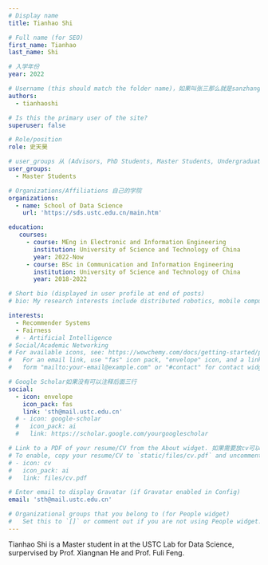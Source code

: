 ```yaml
---
# Display name
title: Tianhao Shi

# Full name (for SEO)
first_name: Tianhao
last_name: Shi

# 入学年份
year: 2022

# Username (this should match the folder name)，如果叫张三那么就是sanzhang
authors:
  - tianhaoshi

# Is this the primary user of the site? 
superuser: false

# Role/position 
role: 史天昊

# user_groups 从 (Advisors, PhD Students, Master Students, Undergraduate) 从这四个里面选
user_groups:
  - Master Students

# Organizations/Affiliations 自己的学院
organizations:
  - name: School of Data Science
    url: 'https://sds.ustc.edu.cn/main.htm'

education:
   courses:
     - course: MEng in Electronic and Information Engineering
       institution: University of Science and Technology of China
       year: 2022-Now
     - course: BSc in Communication and Information Engineering
       institution: University of Science and Technology of China
       year: 2018-2022

# Short bio (displayed in user profile at end of posts)
# bio: My research interests include distributed robotics, mobile computing and programmable matter.

interests:
  - Recommender Systems
  - Fairness
  # - Artificial Intelligence
# Social/Academic Networking
# For available icons, see: https://wowchemy.com/docs/getting-started/page-builder/#icons
#   For an email link, use "fas" icon pack, "envelope" icon, and a link in the
#   form "mailto:your-email@example.com" or "#contact" for contact widget.

# Google Scholar如果没有可以注释后面三行
social:
  - icon: envelope
    icon_pack: fas
    link: 'sth@mail.ustc.edu.cn'
  # - icon: google-scholar
  #   icon_pack: ai
  #   link: https://scholar.google.com/yourgooglescholar

# Link to a PDF of your resume/CV from the About widget. 如果需要放cv可以发给我
# To enable, copy your resume/CV to `static/files/cv.pdf` and uncomment the lines below.
# - icon: cv
#   icon_pack: ai
#   link: files/cv.pdf

# Enter email to display Gravatar (if Gravatar enabled in Config)
email: 'sth@mail.ustc.edu.cn'

# Organizational groups that you belong to (for People widget)
#   Set this to `[]` or comment out if you are not using People widget.
---
```


Tianhao Shi is a Master student in at the USTC Lab for Data Science, surpervised by Prof. Xiangnan He and Prof. Fuli Feng.